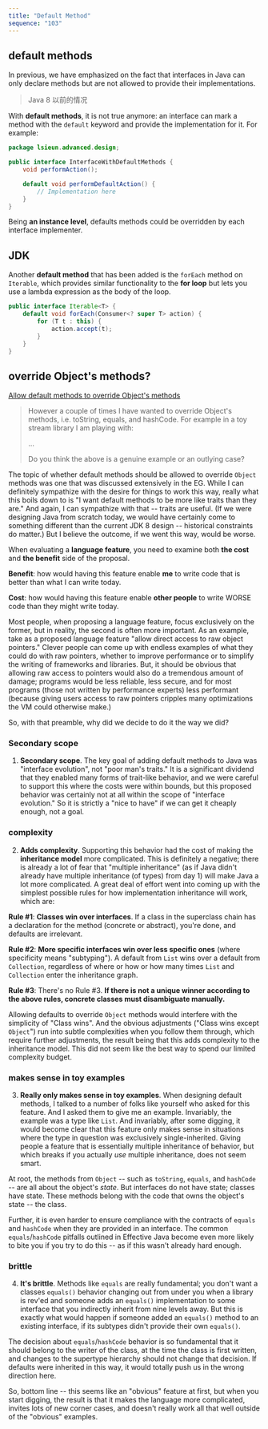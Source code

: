 ```yaml
---
title: "Default Method"
sequence: "103"
---
```



## default methods

In previous, we have emphasized on the fact that interfaces in Java can only declare methods but are not allowed to provide their implementations.

> Java 8 以前的情况

With **default methods**, it is not true anymore: an interface can mark a method with the `default` keyword and provide the implementation for it. For example:

```java
package lsieun.advanced.design;

public interface InterfaceWithDefaultMethods {
    void performAction();

    default void performDefaultAction() {
        // Implementation here
    }
}
```

Being **an instance level**, defaults methods could be overridden by each interface implementer.

## JDK

Another **default method** that has been added is the `forEach` method on `Iterable`,
which provides similar functionality to the **for loop** but lets you use a lambda expression as the body of the loop.

```java
public interface Iterable<T> {
    default void forEach(Consumer<? super T> action) {
        for (T t : this) {
            action.accept(t);
        }
    }
}
```

## override Object's methods?

[Allow default methods to override Object's methods](http://mail.openjdk.java.net/pipermail/lambda-dev/2013-March/008435.html)

> However a couple of times I have wanted to override Object's methods, i.e.
> toString, equals, and hashCode. For example in a toy stream library I am
> playing with:
>
> ...
>
> Do you think the above is a genuine example or an outlying case?

The topic of whether default methods should be allowed to override
`Object` methods was one that was discussed extensively in the EG.  While
I can definitely sympathize with the desire for things to work this way,
really what this boils down to is "I want default methods to be more
like traits than they are."  And again, I can sympathize with that --
traits are useful.  (If we were designing Java from scratch today, we
would have certainly come to something different than the current JDK 8
design -- historical constraints do matter.)  But I believe the outcome,
if we went this way, would be worse.

When evaluating a **language feature**, you need to examine both **the cost** and **the benefit** side of the proposal.

**Benefit**: how would having this feature enable **me** to write code that is better than what I can write today.

**Cost**: how would having this feature enable **other people** to write WORSE code than they might write today.

Most people, when proposing a language feature, focus exclusively on the
former, but in reality, the second is often more important.  As an
example, take as a proposed language feature "allow direct access to raw
object pointers."  Clever people can come up with endless examples of
what they could do with raw pointers, whether to improve performance or
to simplify the writing of frameworks and libraries.  But, it should be
obvious that allowing raw access to pointers would also do a tremendous
amount of damage; programs would be less reliable, less secure, and for
most programs (those not written by performance experts) less performant
(because giving users access to raw pointers cripples many optimizations
the VM could otherwise make.)


So, with that preamble, why did we decide to do it the way we did?

### Secondary scope

1.  **Secondary scope**.  The key goal of adding default methods to Java was
    "interface evolution", not "poor man's traits."  It is a significant
    dividend that they enabled many forms of trait-like behavior, and we
    were careful to support this where the costs were within bounds, but
    this proposed behavior was certainly not at all within the scope of
    "interface evolution."  So it is strictly a "nice to have" if we can get
    it cheaply enough, not a goal.

### complexity

2.  **Adds complexity**.  Supporting this behavior had the cost of making
    the **inheritance model** more complicated.  This is definitely a negative;
    there is already a lot of fear that "multiple inheritance" (as if Java
    didn't already have multiple inheritance (of types) from day 1) will
    make Java a lot more complicated.  A great deal of effort went into
    coming up with the simplest possible rules for how implementation
    inheritance will work, which are:

**Rule #1**: **Classes win over interfaces**.  If a class in the superclass
chain has a declaration for the method (concrete or abstract), you're
done, and defaults are irrelevant.

**Rule #2**: **More specific interfaces win over less specific ones** (where
specificity means "subtyping").  A default from `List` wins over a default
from `Collection`, regardless of where or how or how many times `List` and
`Collection` enter the inheritance graph.

**Rule #3**: There's no Rule #3.  **If there is not a unique winner according
to the above rules, concrete classes must disambiguate manually.**

Allowing defaults to override `Object` methods would interfere with the
simplicity of "Class wins".  And the obvious adjustments ("Class wins
except `Object`") run into subtle complexities when you follow them
through, which require further adjustments, the result being that this
adds complexity to the inheritance model.  This did not seem like the
best way to spend our limited complexity budget.

### makes sense in toy examples

3.  **Really only makes sense in toy examples**.  When designing default
    methods, I talked to a number of folks like yourself who asked for this
    feature.  And I asked them to give me an example.  Invariably, the
    example was a type like `List`.  And invariably, after some digging, it
    would become clear that this feature only makes sense in situations
    where the type in question was exclusively single-inherited.  Giving
    people a feature that is essentially multiple inheritance of behavior,
    but which breaks if you actually *use* multiple inheritance, does not
    seem smart.

At root, the methods from `Object` -- such as `toString`, `equals`, and
`hashCode` -- are all about the object's *state*.  But interfaces do not
have state; classes have state.  These methods belong with the code that
owns the object's state -- the class.

Further, it is even harder to ensure compliance with the contracts of
`equals` and `hashCode` when they are provided in an interface.  The common
`equals`/`hashCode` pitfalls outlined in Effective Java become even more
likely to bite you if you try to do this -- as if this wasn't already
hard enough.

### brittle

4.  **It's brittle**.  Methods like `equals` are really fundamental; you don't
    want a classes `equals()` behavior changing out from under you when a
    library is rev'ed and someone adds an `equals()` implementation to some
    interface that you indirectly inherit from nine levels away.  But this
    is exactly what would happen if someone added an `equals()` method to an
    existing interface, if its subtypes didn't provide their own `equals()`.

The decision about `equals`/`hashCode` behavior is so fundamental that it
should belong to the writer of the class, at the time the class is first
written, and changes to the supertype hierarchy should not change that
decision.  If defaults were inherited in this way, it would totally push
us in the wrong direction here.


So, bottom line -- this seems like an "obvious" feature at first, but
when you start digging, the result is that it makes the language more
complicated, invites lots of new corner cases, and doesn't really work
all that well outside of the "obvious" examples.
